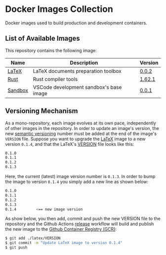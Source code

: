 # Docker Images Collection

Docker images used to build production and development containers.

## List of Available Images

This repository contains the following image:

| Name | Description | Version |
| ---- | ----------- | ------- |
| [LaTeX](./latex) | LaTeX documents preparation toolbox | [0.0.2](./latex/VERSION) |
| [Rust](./rust) | Rust compiler tools | [1.62.1](./rust/VERSION)
| [Sandbox](./sandbox) | VSCode development sandbox's base image | [0.0.1](./sandbox/VERSION)

## Versioning Mechanism

As a mono-repository, each image evolves at its own pace, independently of other images in the repository. In order to update an image's version, 
the new [semantic versioning](https://semver.org) number must be added at the end of the image's `VERSION` file. Suppose you want to upgrade the [LaTeX](./latex) image to a new version `0.1.4`, and that the LaTeX's [VERSION](./latex/VERSION) file looks like this:

```sh
0.1.0
0.1.1
0.1.2
0.1.3
```

Here, the current (latest) image version number is `0.1.3`. In order to bump the image to version `0.1.4` you simply add a new line as shown below:

```sh
0.1.0
0.1.1
0.1.2
0.1.3
0.1.4         <== new image version
```

As show below, you then add, commit and push the new VERSION file to the repository and the Github Actions [release](.github/workflows/release.yml) workflow will build and publish the new image to the [Github Container Registry (GCR)](https://github.com/orgs/AutonomyOrg/packages?repo_name=docker-images):

```sh
$ git add ./latex/VERSION
$ git commit -m "Update LaTeX image to version 0.1.4"
$ git push
```